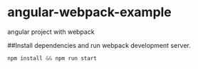 # angular-webpack-example
angular project with webpack

##Install dependencies and run webpack development server.

```javascript
npm install && npm run start
```